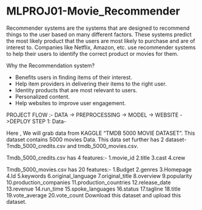 # MLPROJ01-Movie_Recommender
Recommender systems are the systems that are designed to recommend things to the user based on many different factors. These systems predict the most likely product that the users are most likely to purchase and are of interest to. Companies like Netflix, Amazon, etc. use recommender systems to help their users to identify the correct product or movies for them. 

Why the Recommendation system?
- Benefits users in finding items of their interest.
- Help item providers in delivering their items to the right user.
- Identity products that are most relevant to users.
- Personalized content.
- Help websites to improve user engagement.

PROJECT FLOW :-
DATA -> PREPROCESSING -> MODEL -> WEBSITE ->DEPLOY
STEP 1: Data-

Here , We will grab data from KAGGLE “TMDB 5000  MOVIE DATASET”.
This dataset contains 5000 movies Data. This data set further has 2 dataset-  
Tmdb_5000_credits.csv  and tmdb_5000_movies.csv.

Tmdb_5000_credits.csv  has 4 features:-
1.movie_id
2.title
3.cast
4.crew

 Tmdb_5000_movies.csv has 20 features:-
1.Budget
2.genres
3.Homepage
4.Id
5.keywords
6.original_language
7.original_title
8.overview
9.popularity
10.production_companies
11.production_countries
12.release_date
13.revenue
14.run_time
15.spoke_languages
16.status
17.tagline
18.title
19.vote_average
20.vote_count
Download this dataset and upload this dataset.

